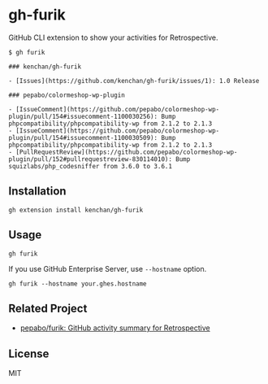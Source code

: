 # gh-furik

GitHub CLI extension to show your activities for Retrospective.

```
$ gh furik

### kenchan/gh-furik

- [Issues](https://github.com/kenchan/gh-furik/issues/1): 1.0 Release

### pepabo/colormeshop-wp-plugin

- [IssueComment](https://github.com/pepabo/colormeshop-wp-plugin/pull/154#issuecomment-1100030256): Bump phpcompatibility/phpcompatibility-wp from 2.1.2 to 2.1.3
- [IssueComment](https://github.com/pepabo/colormeshop-wp-plugin/pull/154#issuecomment-1100030509): Bump phpcompatibility/phpcompatibility-wp from 2.1.2 to 2.1.3
- [PullRequestReview](https://github.com/pepabo/colormeshop-wp-plugin/pull/152#pullrequestreview-830114010): Bump squizlabs/php_codesniffer from 3.6.0 to 3.6.1
```

## Installation

```
gh extension install kenchan/gh-furik
```

## Usage

```
gh furik
```

If you use GitHub Enterprise Server, use `--hostname` option.

```
gh furik --hostname your.ghes.hostname
```

## Related Project

- [pepabo/furik: GitHub activity summary for Retrospective](https://github.com/pepabo/furik)

## License

MIT
